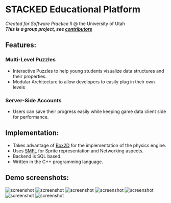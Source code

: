# STACKED Educational Platform
*Created for Software Practice II* @ the University of Utah </br>
**_This is a group project, see [contributors](https://github.com/tjenki35/Stacked_EducationalPlatform/graphs/contributors)_**

## Features: 

### Multi-Level Puzzles
- Interactive Puzzles to help young students visualize data structures and their properties. 
- Modular Architecture to allow developers to easily plug in their own levels

### Server-Side Accounts
- Users can save their progress easily while keeping game data client side for performance. 

## Implementation:
- Takes advantage of [Box2D](http://box2d.org/) for the implementation of the physics engine.
- Uses [SMFL](https://www.sfml-dev.org/) for Sprite representation and Networking aspects.
- Backend is SQL based. 
- Written in the C++ programming language.

## Demo screenshots:

![screenshot](https://github.com/tjenki35/Stacked_EducationalPlatform/blob/master/development_documentation/screenshots/demoshot1.png?raw=true)
![screenshot](https://github.com/tjenki35/Stacked_EducationalPlatform/blob/master/development_documentation/screenshots/demoshot2.png?raw=true)
![screenshot](https://github.com/tjenki35/Stacked_EducationalPlatform/blob/master/development_documentation/screenshots/demoshot3.png?raw=true)
![screenshot](https://github.com/tjenki35/Stacked_EducationalPlatform/blob/master/development_documentation/screenshots/demoshot4.png?raw=true)
![screenshot](https://github.com/tjenki35/Stacked_EducationalPlatform/blob/master/development_documentation/screenshots/demoshot5.png?raw=true)
![screenshot](https://github.com/tjenki35/Stacked_EducationalPlatform/blob/master/development_documentation/screenshots/demoshot6.png?raw=true)
![screenshot](https://github.com/tjenki35/Stacked_EducationalPlatform/blob/master/development_documentation/screenshots/demoshot7.png?raw=true)

